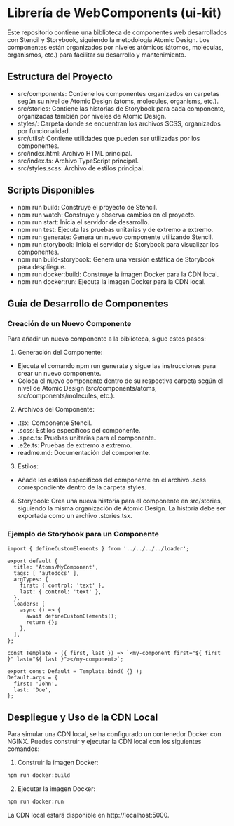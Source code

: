 # Librería de WebComponents (ui-kit)

Este repositorio contiene una biblioteca de componentes web desarrollados con Stencil y Storybook, siguiendo la
metodología Atomic Design. Los componentes están organizados por niveles atómicos (átomos, moléculas, organismos, etc.)
para facilitar su desarrollo y mantenimiento.

## Estructura del Proyecto

- src/components: Contiene los componentes organizados en carpetas según su nivel de Atomic Design (atoms, molecules,
  organisms, etc.).
- src/stories: Contiene las historias de Storybook para cada componente, organizadas también por niveles de Atomic
  Design.
- styles/: Carpeta donde se encuentran los archivos SCSS, organizados por funcionalidad.
- src/utils/: Contiene utilidades que pueden ser utilizadas por los componentes.
- src/index.html: Archivo HTML principal.
- src/index.ts: Archivo TypeScript principal.
- src/styles.scss: Archivo de estilos principal.

## Scripts Disponibles

- npm run build: Construye el proyecto de Stencil.
- npm run watch: Construye y observa cambios en el proyecto.
- npm run start: Inicia el servidor de desarrollo.
- npm run test: Ejecuta las pruebas unitarias y de extremo a extremo.
- npm run generate: Genera un nuevo componente utilizando Stencil.
- npm run storybook: Inicia el servidor de Storybook para visualizar los componentes.
- npm run build-storybook: Genera una versión estática de Storybook para despliegue.
- npm run docker:build: Construye la imagen Docker para la CDN local.
- npm run docker:run: Ejecuta la imagen Docker para la CDN local.

## Guía de Desarrollo de Componentes

### Creación de un Nuevo Componente

Para añadir un nuevo componente a la biblioteca, sigue estos pasos:

1. Generación del Componente:

- Ejecuta el comando npm run generate y sigue las instrucciones para crear un nuevo componente.
- Coloca el nuevo componente dentro de su respectiva carpeta según el nivel de Atomic Design (src/components/atoms,
  src/components/molecules, etc.).

2. Archivos del Componente:

- <componente>.tsx: Componente Stencil.
- <componente>.scss: Estilos específicos del componente.
- <componente>.spec.ts: Pruebas unitarias para el componente.
- <componente>.e2e.ts: Pruebas de extremo a extremo.
- readme.md: Documentación del componente.

3. Estilos:

- Añade los estilos específicos del componente en el archivo .scss correspondiente dentro de la carpeta styles.

4. Storybook:
   Crea una nueva historia para el componente en src/stories, siguiendo la misma organización de Atomic Design.
   La historia debe ser exportada como un archivo .stories.tsx.

### Ejemplo de Storybook para un Componente

```tsx
import { defineCustomElements } from '../../../../loader';

export default {
  title: 'Atoms/MyComponent',
  tags: [ 'autodocs' ],
  argTypes: {
    first: { control: 'text' },
    last: { control: 'text' },
  },
  loaders: [
    async () => {
      await defineCustomElements();
      return {};
    },
  ],
};

const Template = ({ first, last }) => `<my-component first="${ first }" last="${ last }"></my-component>`;

export const Default = Template.bind( {} );
Default.args = {
  first: 'John',
  last: 'Doe',
};
```

## Despliegue y Uso de la CDN Local

Para simular una CDN local, se ha configurado un contenedor Docker con NGINX. Puedes construir y ejecutar la CDN local
con los siguientes comandos:

1. Construir la imagen Docker:

```bash
npm run docker:build
```

2. Ejecutar la imagen Docker:

```bash
npm run docker:run
```

La CDN local estará disponible en http://localhost:5000.